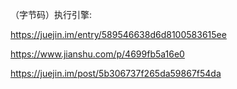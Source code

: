 （字节码）执行引擎:

https://juejin.im/entry/589546638d6d8100583615ee

https://www.jianshu.com/p/4699fb5a16e0

https://juejin.im/post/5b306737f265da59867f54da